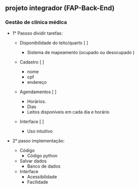## projeto integrador (FAP-Back-End)
### Gestão de clínica médica

- 1° Passso dividir tarefas:
    - Disponibilidade do leito/quarto [ ]
        - Sistema de mapeamento (ocupado ou desocupado )

    - Cadastro [ ]
        - nome
        - cpf
        - endereço

    - Agendamentos [ ]
        - Horários.
        - Dias
        - Leitos disponíveis em cada dia e horário

    - Interface [ ]
        - Uso intuitivo

- 2° passo implementação:
    - Código
        - Código python
    - Salvar dados
        - Banco de dados
    - Interface 
        - Acessibilidade
        - Facilidade

    

